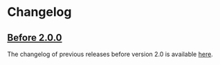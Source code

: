 # Changelog

## [Before 2.0.0]

The changelog of previous releases before version 2.0 is available [here](https://github.com/citygml4j/citygml-tools/blob/citygml-tools-v1/CHANGES.md).

[Before 2.0.0]: https://github.com/citygml4j/citygml-tools/blob/citygml-tools-v1/CHANGES.md